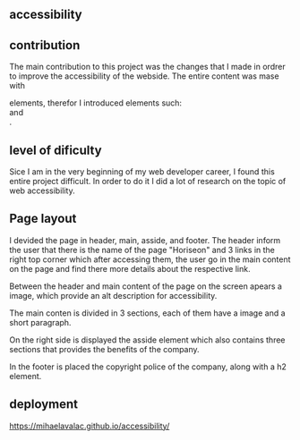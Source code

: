 ## accessibility

## contribution
The main contribution to this project was the changes that I made in ordrer to improve the accessibility of the webside. The entire content was mase with <div> elements, therefor I introduced elements such: <head> <section> <main> <aside> and <footer>.
## level of dificulty
Sice I am in the very beginning of my web developer career, I found this entire project difficult. In order to do it I did a lot of research on the topic of web accessibility. 

## Page layout
I devided the page in header, main, asside, and footer.
The header inform the user that there is the name of the page "Horiseon" and 3 links in the right top corner which after accessing them, the user go in the main content on the page and find there more details about the respective link. 

Between the header and main content of the page on the screen apears a image, which provide an alt description for accessibility. 

The main conten is divided in 3 sections, each of them have a image and a short paragraph.

On the right side is displayed the asside element which also contains three sections that provides the benefits of the company.

In the footer is placed the copyright police of the company, along with a h2 element.

## deployment
https://mihaelavalac.github.io/accessibility/
